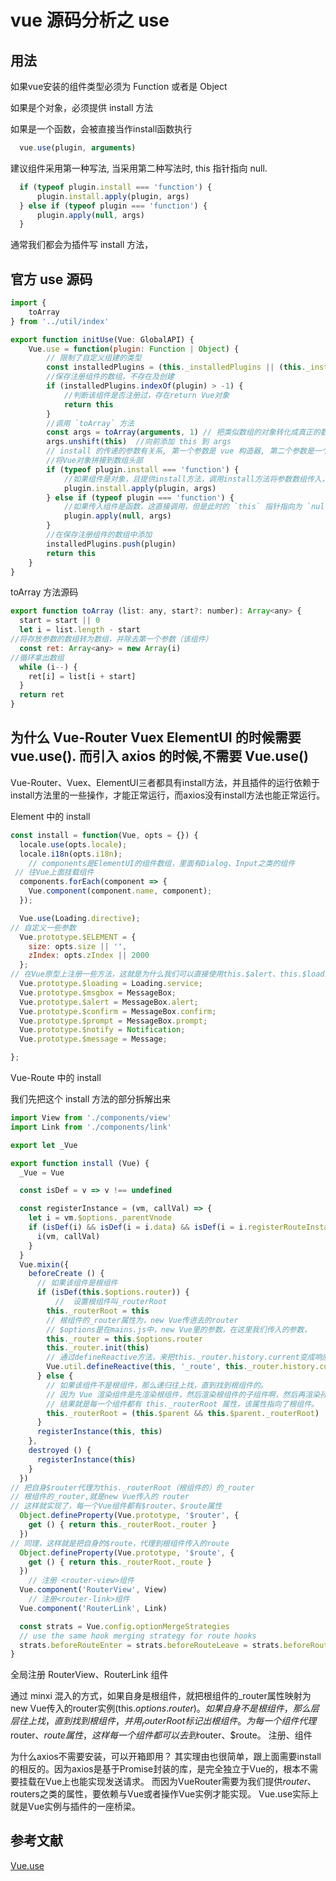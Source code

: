 # vue 源码分析之 use

## 用法

如果vue安装的组件类型必须为 Function 或者是 Object

如果是个对象，必须提供 install 方法

如果是一个函数，会被直接当作install函数执行

``` js
  vue.use(plugin, arguments)


```

建议组件采用第一种写法, 当采用第二种写法时, this 指针指向 null.

```js
  if (typeof plugin.install === 'function') {
      plugin.install.apply(plugin, args)
  } else if (typeof plugin === 'function') {
      plugin.apply(null, args)
  }
```

通常我们都会为插件写 install 方法，

## 官方 use 源码

``` js
import {
    toArray
} from '../util/index'

export function initUse(Vue: GlobalAPI) {
    Vue.use = function(plugin: Function | Object) {
        // 限制了自定义组建的类型
        const installedPlugins = (this._installedPlugins || (this._installedPlugins = []))
        //保存注册组件的数组，不存在及创建
        if (installedPlugins.indexOf(plugin) > -1) {
            //判断该组件是否注册过，存在return Vue对象
            return this
        }
        //调用 `toArray` 方法
        const args = toArray(arguments, 1) // 把类似数组的对象转化成真正的数组
        args.unshift(this)  //向前添加 this 到 args 
        // install 的传递的参数有关系, 第一个参数是 vue 构造器, 第二个参数是一个可选的选项 options
        //将Vue对象拼接到数组头部
        if (typeof plugin.install === 'function') {
            //如果组件是对象，且提供install方法，调用install方法将参数数组传入，改变 `this` 指针为该组件
            plugin.install.apply(plugin, args)
        } else if (typeof plugin === 'function') {
            //如果传入组件是函数，这直接调用，但是此时的 `this` 指针指向为 `null`
            plugin.apply(null, args)
        }
        //在保存注册组件的数组中添加
        installedPlugins.push(plugin)
        return this
    }
}
```

toArray 方法源码

```js
export function toArray (list: any, start?: number): Array<any> {
  start = start || 0
  let i = list.length - start
//将存放参数的数组转为数组，并除去第一个参数（该组件）
  const ret: Array<any> = new Array(i)
//循环拿出数组
  while (i--) {
    ret[i] = list[i + start]
  }
  return ret
}
```

## 为什么 Vue-Router Vuex ElementUI 的时候需要 vue.use(). 而引入 axios 的时候,不需要 Vue.use()

Vue-Router、Vuex、ElementUI三者都具有install方法，并且插件的运行依赖于install方法里的一些操作，才能正常运行，而axios没有install方法也能正常运行。

Element 中的 install

```js
const install = function(Vue, opts = {}) {
  locale.use(opts.locale);
  locale.i18n(opts.i18n);
	// components是ElementUI的组件数组，里面有Dialog、Input之类的组件
 // 往Vue上面挂载组件
  components.forEach(component => {
    Vue.component(component.name, component);
  });

  Vue.use(Loading.directive);
// 自定义一些参数
  Vue.prototype.$ELEMENT = {
    size: opts.size || '',
    zIndex: opts.zIndex || 2000
  };
// 在Vue原型上注册一些方法，这就是为什么我们可以直接使用this.$alert、this.$loading的原因，值就是这么来的。
  Vue.prototype.$loading = Loading.service;
  Vue.prototype.$msgbox = MessageBox;
  Vue.prototype.$alert = MessageBox.alert;
  Vue.prototype.$confirm = MessageBox.confirm;
  Vue.prototype.$prompt = MessageBox.prompt;
  Vue.prototype.$notify = Notification;
  Vue.prototype.$message = Message;

};
```

Vue-Route 中的 install

我们先把这个 install 方法的部分拆解出来

```js
import View from './components/view'
import Link from './components/link'

export let _Vue

export function install (Vue) {
  _Vue = Vue

  const isDef = v => v !== undefined

  const registerInstance = (vm, callVal) => {
    let i = vm.$options._parentVnode
    if (isDef(i) && isDef(i = i.data) && isDef(i = i.registerRouteInstance)) {
      i(vm, callVal)
    }
  }
  Vue.mixin({
    beforeCreate () {
      // 如果该组件是根组件
      if (isDef(this.$options.router)) {
	      //  设置根组件叫_routerRoot
        this._routerRoot = this
        // 根组件的_router属性为，new Vue传进去的router
        // $options是在mains.js中，new Vue里的参数，在这里我们传入的参数，
        this._router = this.$options.router
        this._router.init(this)
        // 通过defineReactive方法，来把this._router.history.current变成响应式的，这个方法的底层就是object.defineProperty
        Vue.util.defineReactive(this, '_route', this._router.history.current)
      } else {
        // 如果该组件不是根组件，那么递归往上找，直到找到根组件的。
        // 因为 Vue 渲染组件是先渲染根组件，然后渲染根组件的子组件啊，然后再渲染孙子组件。
        // 结果就是每一个组件都有 this._routerRoot 属性，该属性指向了根组件。
        this._routerRoot = (this.$parent && this.$parent._routerRoot) || this
      }
      registerInstance(this, this)
    },
    destroyed () {
      registerInstance(this)
    }
  })
// 把自身$router代理为this._routerRoot（根组件的）的_router
// 根组件的_router,就是new Vue传入的 router
// 这样就实现了，每一个Vue组件都有$router、$route属性
  Object.defineProperty(Vue.prototype, '$router', {
    get () { return this._routerRoot._router }
  })
// 同理，这样就是把自身的$route，代理到根组件传入的route
  Object.defineProperty(Vue.prototype, '$route', {
    get () { return this._routerRoot._route }
  })
	// 注册 <router-view>组件
  Vue.component('RouterView', View)
	// 注册<router-link>组件
  Vue.component('RouterLink', Link)

  const strats = Vue.config.optionMergeStrategies
  // use the same hook merging strategy for route hooks
  strats.beforeRouteEnter = strats.beforeRouteLeave = strats.beforeRouteUpdate = strats.created
}
```

全局注册 RouterView、RouterLink 组件

通过 minxi 混入的方式，如果自身是根组件，就把根组件的_router属性映射为new Vue传入的router实例(this.$options.router)。
如果自身不是根组件，那么层层往上找，直到找到根组件，并用_routerRoot标记出根组件。
为每一个组件代理$router、$route属性，这样每一个组件都可以去到$router、$route。
注册<router-link>、<router-view>组件

为什么axios不需要安装，可以开箱即用？
其实理由也很简单，跟上面需要install的相反的。因为axios是基于Promise封装的库，是完全独立于Vue的，根本不需要挂载在Vue上也能实现发送请求。
而因为VueRouter需要为我们提供$router、$routers之类的属性，要依赖与Vue或者操作Vue实例才能实现。
Vue.use实际上就是Vue实例与插件的一座桥梁。

## 参考文献

[Vue.use](https://juejin.im/post/6844903946343940104)
